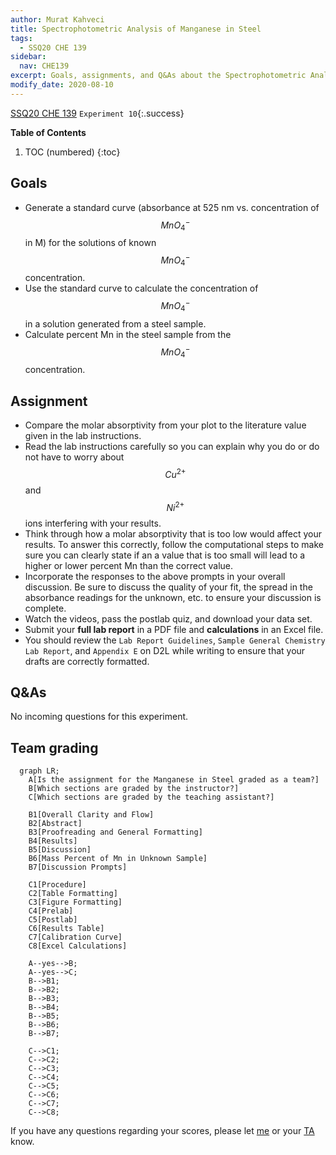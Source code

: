 ```yaml
---
author: Murat Kahveci
title: Spectrophotometric Analysis of Manganese in Steel
tags: 
  - SSQ20 CHE 139
sidebar:
  nav: CHE139  
excerpt: Goals, assignments, and Q&As about the Spectrophotometric Analysis of Manganese in Steel Experiment.
modify_date: 2020-08-10
---
```

<a class="button button--outline-success button--pill button--xs" href="/tpv">SSQ20 CHE 139</a>
`Experiment 10`{:.success}

__Table of Contents__

1. TOC (numbered)
{:toc}

## Goals

- Generate a standard curve (absorbance at  525 nm vs. concentration of $$MnO_4^-$$ in M) for the solutions of known $$MnO_4^-$$ concentration.
- Use the standard curve to calculate the concentration of $$MnO_4^-$$ in a solution generated from a steel sample.
- Calculate percent Mn in the steel sample from the $$MnO_4^-$$ concentration.

## Assignment

- Compare the molar absorptivity from your plot to the literature value
given in the lab instructions.
- Read the lab instructions carefully so you can explain why you do or do not have to worry about $$Cu^{2+}$$ and $$Ni^{2+}$$ ions interfering with your results.
- Think through how a molar absorptivity that is too low would affect your results. To answer this correctly, follow the computational steps to make sure you can clearly state if an a value that is too small will lead to a higher or lower percent Mn than the correct value.
- Incorporate the responses to the above prompts in your overall discussion. Be sure to discuss the quality of your fit, the spread in the absorbance readings for the unknown, etc. to ensure your discussion is complete.
- Watch the videos, pass the postlab quiz, and download your data set.
- Submit your __full lab report__ in a PDF file and __calculations__ in an Excel file.
- You should review the `Lab Report Guidelines`, `Sample General Chemistry Lab Report`, and `Appendix E` on D2L while writing to ensure that your drafts are correctly formatted.

## Q&As

No incoming questions for this experiment.

## Team grading

```mermaid
  graph LR;
    A[Is the assignment for the Manganese in Steel graded as a team?]
    B[Which sections are graded by the instructor?]
    C[Which sections are graded by the teaching assistant?]

    B1[Overall Clarity and Flow]
    B2[Abstract]
    B3[Proofreading and General Formatting]
    B4[Results]
    B5[Discussion]
    B6[Mass Percent of Mn in Unknown Sample]
    B7[Discussion Prompts]

    C1[Procedure]
    C2[Table Formatting]
    C3[Figure Formatting]
    C4[Prelab]
    C5[Postlab]
    C6[Results Table]
    C7[Calibration Curve]
    C8[Excel Calculations]

    A--yes-->B;
    A--yes-->C;
    B-->B1;
    B-->B2;
    B-->B3;
    B-->B4;
    B-->B5;
    B-->B6;
    B-->B7;

    C-->C1;
    C-->C2;
    C-->C3;
    C-->C4;
    C-->C5;
    C-->C6;
    C-->C7;
    C-->C8;
```

If you have any questions regarding your scores, please let [me](mailto:mkahveci@depaul.edu) or your [TA](mailto:brownt1129@gmail.com) know.